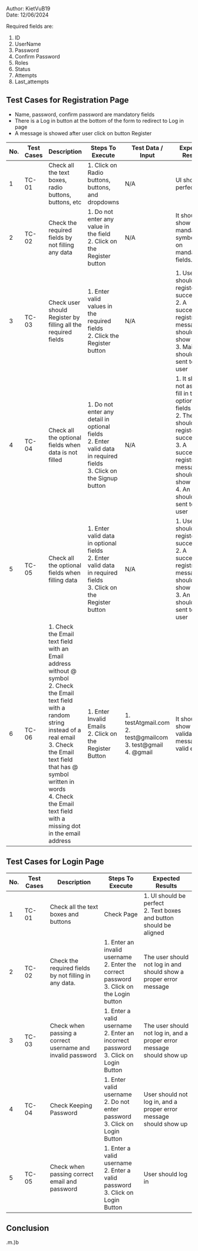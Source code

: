 Author: KietVuB19  
Date: 12/06/2024

Required fields are:
1. ID 
2. UserName
3. Password
4. Confirm Password 
5. Roles
6. Status
7. Attempts
8. Last_attempts


## Test Cases for Registration Page

- Name, password, confirm password are mandatory fields
- There is a Log in button at the bottom of the form to redirect to Log in page
- A message is showed after user click on button Register


| No. | Test Cases | Description | Steps To Execute | Test Data / Input  | Expected Results  | 
|-----|------------|-------------|------------------|--------------------|-------------------|
| 1 | TC-01 | Check all the text boxes,  radio buttons, buttons, etc   | 1. Click on Radio buttons, buttons, and dropdowns | N/A | UI should be perfect |
| 2 | TC-02 | Check the required fields by not filling any data  | 1. Do not enter any value in the field <br/> 2. Click on the Register button | N/A | It should show a mandatory symbol (`*`) on mandatory fields. |
| 3 | TC-03 | Check user should Register by filling all the required fields | 1. Enter valid values in the required fields <br/> 2. Click the Register button | N/A | 1. Users should be registered successfully <br/> 2. A successful registration message should show up <br/> 3. Mail should be sent to the user |
| 4 | TC-04  | Check all the optional fields when data is not filled | 1. Do not enter any detail in optional fields <br/> 2. Enter valid data in required fields <br/> 3. Click on the Signup button | N/A | 1. It should not ask to fill in the optional fields <br/> 2. The user should be registered successfully <br/> 3. A successful registration message should show up <br/> 4. An email should be sent to the user |
| 5 | TC-05 | Check all the optional fields when filling data | 1. Enter valid data in optional fields <br/> 2. Enter valid data in required fields <br/> 3. Click on the Register button | N/A | 1. User should be registered successfully <br/> 2. A successful registration message should show up <br/> 3. An email should be sent to the user   |
| 6 | TC-06 | 1. Check the Email text field with an Email address without @ symbol <br> 2. Check the Email text field with a random string instead of a real email <br> 3. Check the Email text field that has @ symbol written in words <br> 4. Check the Email text field with a missing dot in the email address | 1. Enter Invalid Emails <br/> 2. Click on the Register Button | 1. testAtgmail.com <br/> 2. test@gmailcom <br/> 3. test@gmail <br/> 4. @gmail | It should show the validation message for valid email |



## Test Cases for Login Page

| No. | Test Cases | Description  | Steps To Execute| Expected Results |
|-----|------------|--------------|-----------------|------------------|
|1 | TC-01 | Check all the text boxes and buttons| Check Page | 1. UI should be perfect <br> 2. Text boxes and button should be aligned |
|2 | TC-02 | Check the required fields by not filling in any data. | 1. Enter an invalid username <br/> 2. Enter the correct password <br/> 3. Click on the Login button | The user should not log in and should show a proper error message |
|3 | TC-03 | Check when passing a correct username and invalid password| 1. Enter a valid username <br/> 2. Enter an incorrect password <br/> 3. Click on Login Button | The user should not log in, and a proper error message should show up |
|4 | TC-04 | Check Keeping Password | 1. Enter valid username <br/> 2. Do not enter password <br/> 3. Click on Login Button  | User should not log in, and a proper error message should show up |
|5 | TC-05 | Check when passing correct email and password | 1. Enter a valid username <br/> 2. Enter a valid password <br/> 3. Click on Login Button| User should log in |


## Conclusion
.m.)b

